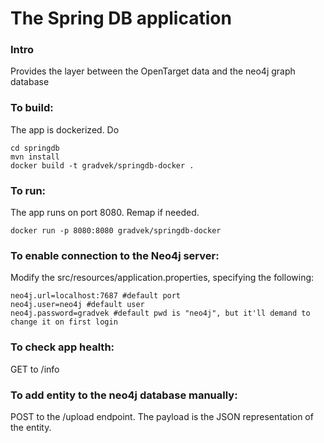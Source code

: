 # The Spring DB application
### Intro
Provides the layer between the OpenTarget data and the neo4j graph database
### To build:
The app is dockerized. Do
```
cd springdb
mvn install
docker build -t gradvek/springdb-docker .
```
### To run:
The app runs on port 8080. Remap if needed.
```
docker run -p 8080:8080 gradvek/springdb-docker
```

### To enable connection to the Neo4j server:
Modify the src/resources/application.properties, specifying the following:
```
neo4j.url=localhost:7687 #default port
neo4j.user=neo4j #default user
neo4j.password=gradvek #default pwd is "neo4j", but it'll demand to change it on first login
```

### To check app health:
GET to /info

### To add entity to the neo4j database manually:
POST to the /upload endpoint. The payload is the JSON representation of the entity.
